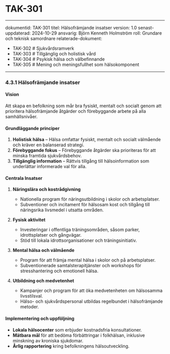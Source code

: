 # TAK-301
---
dokumentid: TAK-301
titel: Hälsofrämjande insatser
version: 1.0
senast-uppdaterad: 2024-10-29
ansvarig: Björn Kenneth Holmström
roll: Grundare och teknisk samordnare
relaterade-dokument:
  - TAK-302 # Sjukvårdsramverk
  - TAK-303 # Tillgänglig och holistisk vård
  - TAK-304 # Psykisk hälsa och välbefinnande
  - TAK-305 # Mening och meningsfullhet som hälsokomponent
---

### **4.3.1 Hälsofrämjande insatser**

#### Vision
Att skapa en befolkning som mår bra fysiskt, mentalt och socialt genom att prioritera hälsofrämjande åtgärder och förebyggande arbete på alla samhällsnivåer.

#### Grundläggande principer
1. **Holistisk hälsa** – Hälsa omfattar fysiskt, mentalt och socialt välmående och kräver en balanserad strategi.
2. **Förebyggande fokus** – Förebyggande åtgärder ska prioriteras för att minska framtida sjukvårdsbehov.
3. **Tillgänglig information** – Rättvis tillgång till hälsoinformation som underlättar informerade val för alla.

#### Centrala Insatser
1. **Näringslära och kostrådgivning**
   - Nationella program för näringsutbildning i skolor och arbetsplatser.
   - Subventioner och incitament för hälsosam kost och tillgång till näringsrika livsmedel i utsatta områden.
   
2. **Fysisk aktivitet**
   - Investeringar i offentliga träningsområden, såsom parker, idrottsplatser och gångvägar.
   - Stöd till lokala idrottsorganisationer och träningsinitiativ.

3. **Mental hälsa och välmående**
   - Program för att främja mental hälsa i skolor och på arbetsplatser.
   - Subventionerade samtalsterapitjänster och workshops för stresshantering och emotionell hälsa.

4. **Utbildning och medvetenhet**
   - Kampanjer och program för att öka medvetenheten om hälsosamma livsstilsval.
   - Hälso- och sjukvårdspersonal utbildas regelbundet i hälsofrämjande metoder.

#### Implementering och uppföljning
- **Lokala hälsocenter** som erbjuder kostnadsfria konsultationer.
- **Mätbara mål** för att bedöma förbättringar i folkhälsan, inklusive minskning av kroniska sjukdomar.
- **Årlig rapportering** kring befolkningens hälsoutveckling.

